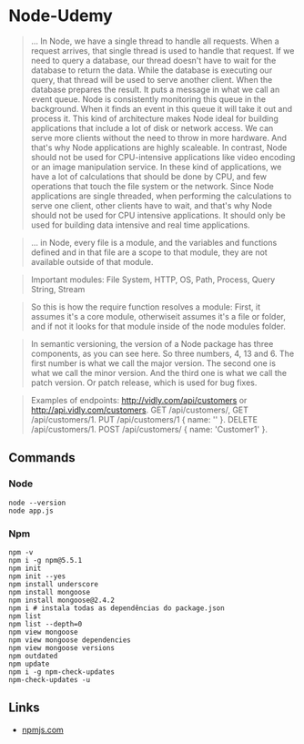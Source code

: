 # Node-Udemy

> ... In Node, we have a single thread to handle all requests. When a request arrives, that single thread is used to handle that request. If we need to query a database, our thread doesn't have to wait for the database to return the data. While the database is executing our query, that thread will be used to serve another client. When the database prepares the result. It puts a message in what we call an event queue. Node is consistently monitoring this queue in the background. When it finds an event in this queue it will take it out and process it. This kind of architecture makes Node ideal for building applications that include a lot of disk or network access. We can serve more clients without the need to throw in more hardware. And that's why Node applications are highly scaleable. In contrast, Node should not be used for CPU-intensive applications like video encoding or an image manipulation service. In these kind of applications, we have a lot of calculations that should be done by CPU, and few operations that touch the file system or the network. Since Node applications are single threaded, when performing the calculations to serve one client, other clients have to wait, and that's why Node should not be used for CPU intensive applications. It should only be used for building data intensive and real time applications.

> ... in Node, every file is a module, and the variables and functions defined and in that file are a scope to that module, they are not available outside of that module.

> Important modules: File System, HTTP, OS, Path, Process, Query String, Stream

> So this is how the require function resolves a module: First, it assumes it's a core module, otherwiseit assumes it's a file or folder, and if not it looks for that module inside of the node modules folder.

> In semantic versioning, the version of a Node package has three components, as you can see here. So three numbers, 4, 13 and 6. The first number is what we call the major version. The second one is what we call the minor version. And the third one is what we call the patch version. Or patch release, which is used for bug fixes.

> Examples of endpoints: http://vidly.com/api/customers or http://api.vidly.com/customers. GET /api/customers/, GET /api/customers/1. PUT /api/customers/1 { name: '' }. DELETE /api/customers/1. POST /api/customers/ { name: 'Customer1' }.

## Commands

### Node
```
node --version
node app.js
```

### Npm
```
npm -v
npm i -g npm@5.5.1
npm init
npm init --yes
npm install underscore
npm install mongoose
npm install mongoose@2.4.2
npm i # instala todas as dependências do package.json
npm list
npm list --depth=0
npm view mongoose
npm view mongoose dependencies
npm view mongoose versions
npm outdated
npm update
npm i -g npm-check-updates
npm-check-updates -u
```

## Links
- [npmjs.com](npmjs.com)